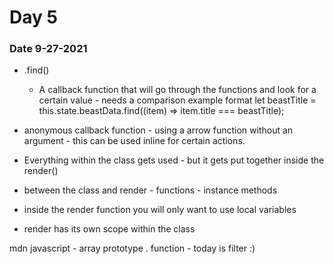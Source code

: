 # Day 5

### Date 9-27-2021

- .find()
  - A callback function that will go through the functions and look for a certain value - needs a comparison
    example format
        let beastTitle = this.state.beastData.find((item) => item.title === beastTitle);


- anonymous callback function - using a arrow function without an argument - this can be used inline for certain actions.


- Everything within the  class gets used - but it gets put together inside the render()

- between the class and render - functions - instance methods
- inside the render function you will only want to use local variables

- render has its own scope within the class

mdn javascript - array prototype . function - today is filter :)


